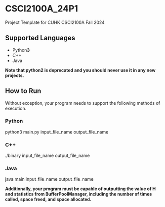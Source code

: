 # CSCI2100A_24P1

Project Template for CUHK CSCI2100A Fall 2024

## Supported Languages

- Python**3**
- C++
- Java

**Note that python2 is deprecated and you should never use it in any new projects.**

## How to Run

Without exception, your program needs to support the following methods of execution.

### Python
python3 main.py input_file_name output_file_name

### C++
./binary input_file_name output_file_name

### Java
java main input_file_name output_file_name

**Additionally, your program must be capable of outputting the value of H and statistics from BufferPoolManager, including the number of times called, space freed, and space allocated.**



